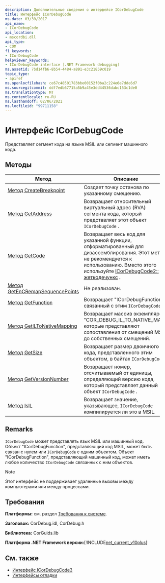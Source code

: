 ```yaml
---
description: Дополнительные сведения о интерфейсе ICorDebugCode
title: Интерфейс ICorDebugCode
ms.date: 03/30/2017
api_name:
- ICorDebugCode
api_location:
- mscordbi.dll
api_type:
- COM
f1_keywords:
- ICorDebugCode
helpviewer_keywords:
- ICorDebugCode interface [.NET Framework debugging]
ms.assetid: 7bd14fb6-8b54-4484-a891-e3c21859c019
topic_type:
- apiref
ms.openlocfilehash: ce67c48501783bbe00152f0ba2c224e6e7dde6d7
ms.sourcegitcommit: ddf7edb67715a5b9a45e3dd44536dabc153c1de0
ms.translationtype: MT
ms.contentlocale: ru-RU
ms.lasthandoff: 02/06/2021
ms.locfileid: "99711158"
---
```

# <a name="icordebugcode-interface"></a>Интерфейс ICorDebugCode

Представляет сегмент кода на языке MSIL или сегмент машинного кода.  
  
## <a name="methods"></a>Методы  
  
|Метод|Описание|  
|------------|-----------------|  
|[Метод CreateBreakpoint](icordebugcode-createbreakpoint-method.md)|Создает точку останова по указанному смещению.|  
|[Метод GetAddress](icordebugcode-getaddress-method.md)|Возвращает относительный виртуальный адрес (RVA) сегмента кода, который представляет этот объект `ICorDebugCode` .|  
|[Метод GetCode](icordebugcode-getcode-method.md)|Возвращает весь код для указанной функции, отформатированный для дизассемблирования. Этот метод не рекомендуется к использованию. Вместо этого используйте [ICorDebugCode2:: жеткодечункс](icordebugcode2-getcodechunks-method.md) .|  
|[Метод GetEnCRemapSequencePoints](icordebugcode-getencremapsequencepoints-method.md)|Не реализован.|  
|[Метод GetFunction](icordebugcode-getfunction-method.md)|Возвращает "ICorDebugFunction", связанный с этим `ICorDebugCode` .|  
|[Метод GetILToNativeMapping](icordebugcode-getiltonativemapping-method.md)|Возвращает массив экземпляров "COR_DEBUG_IL_TO_NATIVE_MAP", которые представляют сопоставления от смещений MSIL до собственных смещений.|  
|[Метод GetSize](icordebugcode-getsize-method.md)|Возвращает размер двоичного кода, представленного этим объектом, в байтах `ICorDebugCode` .|  
|[Метод GetVersionNumber](icordebugcode-getversionnumber-method.md)|Возвращает номер, отсчитываемый от единицы, определяющий версию кода, который представляет данный объект `ICorDebugCode` .|  
|[Метод IsIL](icordebugcode-isil-method.md)|Возвращает значение, указывающее, `ICorDebugCode` компилируется ли это в MSIL.|  
  
## <a name="remarks"></a>Remarks  

 `ICorDebugCode` может представлять язык MSIL или машинный код. Объект "ICorDebugFunction", представляющий код MSIL, может быть связан с нулем или `ICorDebugCode` с одним объектом. Объект "ICorDebugFunction", представляющий машинный код, может иметь любое количество `ICorDebugCode` связанных с ним объектов.  
  
> [!NOTE]
> Этот интерфейс не поддерживает удаленные вызовы между компьютерами или между процессами.  
  
## <a name="requirements"></a>Требования  

 **Платформы:** см. раздел [Требования к системе](../../get-started/system-requirements.md).  
  
 **Заголовок:** CorDebug.idl, CorDebug.h  
  
 **Библиотека:** CorGuids.lib  
  
 **Платформа .NET Framework версии:**[!INCLUDE[net_current_v10plus](../../../../includes/net-current-v10plus-md.md)]  
  
## <a name="see-also"></a>См. также

- [Интерфейс ICorDebugCode3](icordebugcode3-interface.md)
- [Интерфейсы отладки](debugging-interfaces.md)
